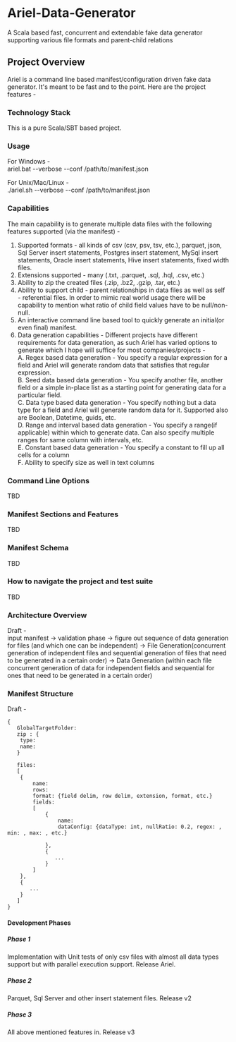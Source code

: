 # Ariel-Data-Generator
A Scala based fast, concurrent and extendable fake data generator supporting various file formats and parent-child relations

## Project Overview
Ariel is a command line based manifest/configuration driven fake data generator. It's meant to be fast and to the point. Here are the project features -

### Technology Stack
This is a pure Scala/SBT based project.

### Usage
For Windows - <br />
ariel.bat --verbose --conf /path/to/manifest.json

For Unix/Mac/Linux - <br />
./ariel.sh --verbose --conf /path/to/manifest.json

### Capabilities
The main capability is to generate multiple data files with the following features supported (via the manifest) -

1. Supported formats - all kinds of csv (csv, psv, tsv, etc.), parquet, json, Sql Server insert statements, Postgres insert statement, MySql insert statements, Oracle insert statements, Hive insert statements, fixed width files.
2. Extensions supported - many (.txt, .parquet, .sql, .hql, .csv, etc.)
3. Ability to zip the created files (.zip, .bz2, .gzip, .tar, etc.)
4. Ability to support child - parent relationships in data files as well as self - referential files. In order to mimic real world usage there will be capability to mention what ratio of child field values have to be null/non-null.
5. An interactive command line based tool to quickly generate an initial(or even final) manifest.
6. Data generation capabilities - Different projects have different requirements for data generation, as such Ariel has varied options to generate which I hope will suffice for most companies/projects - <br />
A. Regex based data generation - You specify a regular expression for a field and Ariel will generate random data that satisfies that regular expression. <br />
B. Seed data based data generation - You specify another file, another field or a simple in-place list as a starting point for generating data for a particular field. <br />
C. Data type based data generation - You specify nothing but a data type for a field and Ariel will generate random data for it. Supported also are Boolean, Datetime, guids, etc. <br />
D. Range and interval based data generation - You specify a range(if applicable) within which to generate data. Can also specify multiple ranges for same column with intervals, etc. <br />
E. Constant based data generation - You specify a constant to fill up all cells for a column <br />
F. Ability to specify size as well in text columns <br />

### Command Line Options
TBD

### Manifest Sections and Features
TBD

### Manifest Schema
TBD

### How to navigate the project and test suite
TBD

### Architecture Overview
Draft - <br />
input manifest -> validation phase -> figure out sequence of data generation for files (and which one can be independent) -> File Generation(concurrent generation of independent files and sequential generation of files that need to be generated in a certain order) -> Data Generation (within each file concurrent generation of data for independent fields and sequential for ones that need to be generated in a certain order)

### Manifest Structure
Draft - <br />
```
{
   GlobalTargetFolder:
   zip : {
    type:
    name:
   }

   files: 
   [
    {
        name:
        rows:
        format: {field delim, row delim, extension, format, etc.}
        fields: 
        [
            {
                name:
                dataConfig: {dataType: int, nullRatio: 0.2, regex: , min: , max: , etc.}
                
            },
            {
               ...
            }
        ]
    },
    {
       ...
    }
   ]
}
```

#### Development Phases
##### Phase 1
Implementation with Unit tests of only csv files with almost all data types support but with parallel execution support. Release Ariel.

##### Phase 2
Parquet, Sql Server and other insert statement files. Release v2

##### Phase 3
All above mentioned features in. Release v3